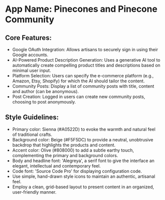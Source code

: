# **App Name**: Pinecones and Pinecone Community

## Core Features:

- Google OAuth Integration: Allows artisans to securely sign in using their Google accounts.
- AI-Powered Product Description Generation: Uses a generative AI tool to automatically create compelling product titles and descriptions based on minimal user input.
- Platform Selection: Users can specify the e-commerce platform (e.g., Amazon, Etsy, Shopify) for which the AI should tailor the content.
- Community Posts: Display a list of community posts with title, content and author (can be anonymous).
- Post Creation: Logged in users can create new community posts, choosing to post anonymously.

## Style Guidelines:

- Primary color: Sienna (#A0522D) to evoke the warmth and natural feel of traditional crafts.
- Background color: Beige (#F5F5DC) to provide a neutral, unobtrusive backdrop that highlights the products and content.
- Accent color: Olive (#808000) to add a subtle earthy touch, complementing the primary and background colors.
- Body and headline font: 'Alegreya', a serif font to give the interface an elegant, intellectual and contemporary feel.
- Code font: 'Source Code Pro' for displaying configuration code.
- Use simple, hand-drawn style icons to maintain an authentic, artisanal feel.
- Employ a clean, grid-based layout to present content in an organized, user-friendly manner.